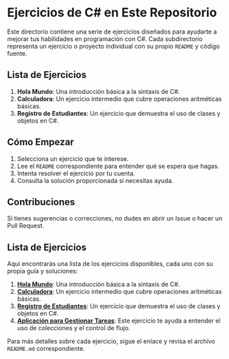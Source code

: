 # Ejercicios de C# en Este Repositorio

Este directorio contiene una serie de ejercicios diseñados para ayudarte a mejorar tus habilidades en programación con C#. Cada subdirectorio representa un ejercicio o proyecto individual con su propio `README` y código fuente.

## Lista de Ejercicios

1. **Hola Mundo**: Una introducción básica a la sintaxis de C#.
2. **Calculadora**: Un ejercicio intermedio que cubre operaciones aritméticas básicas.
3. **Registro de Estudiantes**: Un ejercicio que demuestra el uso de clases y objetos en C#.
  
## Cómo Empezar

1. Selecciona un ejercicio que te interese.
2. Lee el `README` correspondiente para entender qué se espera que hagas.
3. Intenta resolver el ejercicio por tu cuenta.
4. Consulta la solución proporcionada si necesitas ayuda.

## Contribuciones

Si tienes sugerencias o correcciones, no dudes en abrir un Issue o hacer un Pull Request.

## Lista de Ejercicios

Aquí encontrarás una lista de los ejercicios disponibles, cada uno con su propia guía y soluciones:

1. **[Hola Mundo](./Ejercicios/HolaMundo/)**: Una introducción básica a la sintaxis de C#.
2. **[Calculadora](./Ejercicios/Calculadora/)**: Un ejercicio intermedio que cubre operaciones aritméticas básicas.
3. **[Registro de Estudiantes](./Ejercicios/RegistroEstudiantes/)**: Un ejercicio que demuestra el uso de clases y objetos en C#.
4. **[Aplicación para Gestionar Tareas](./Ejercicios/GestionarTareas/)**: Este ejercicio te ayuda a entender el uso de colecciones y el control de flujo.

Para más detalles sobre cada ejercicio, sigue el enlace y revisa el archivo `README.md` correspondiente.
